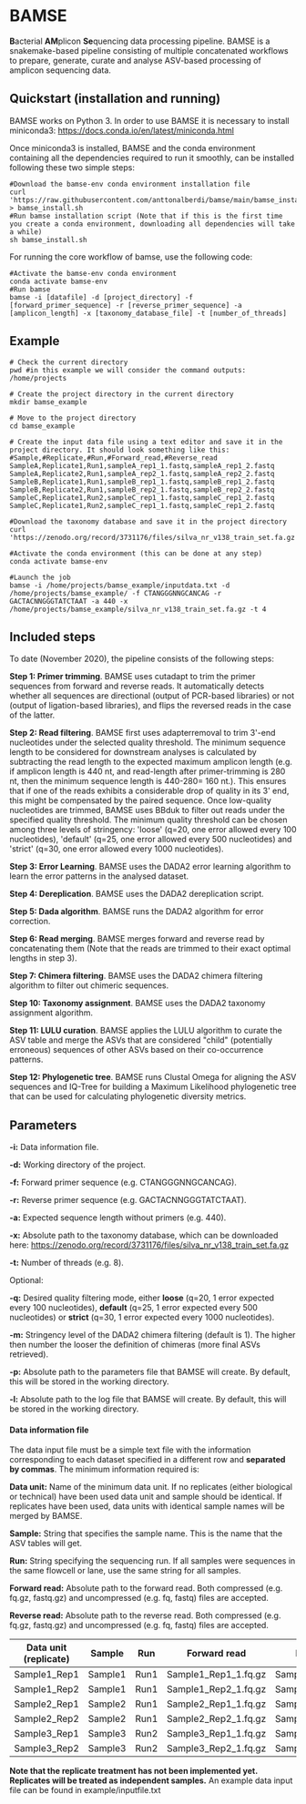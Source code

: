 # BAMSE

**B**acterial **AM**plicon **Se**quencing data processing pipeline. BAMSE is a snakemake-based pipeline consisting of multiple concatenated workflows to prepare, generate, curate and analyse ASV-based processing of amplicon sequencing data.

## Quickstart (installation and running)

BAMSE works on Python 3. In order to use BAMSE it is necessary to install miniconda3: https://docs.conda.io/en/latest/miniconda.html

Once miniconda3 is installed, BAMSE and the conda environment containing all the dependencies required to run it smoothly, can be installed following these two simple steps:

```shell
#Download the bamse-env conda environment installation file
curl 'https://raw.githubusercontent.com/anttonalberdi/bamse/main/bamse_install.sh' > bamse_install.sh
#Run bamse installation script (Note that if this is the first time you create a conda environment, downloading all dependencies will take a while)
sh bamse_install.sh
```
For running the core workflow of bamse, use the following code:

```shell
#Activate the bamse-env conda environment
conda activate bamse-env
#Run bamse
bamse -i [datafile] -d [project_directory] -f [forward_primer_sequence] -r [reverse_primer_sequence] -a [amplicon_length] -x [taxonomy_database_file] -t [number_of_threads]
```

## Example
```shell
# Check the current directory
pwd #in this example we will consider the command outputs: /home/projects

# Create the project directory in the current directory
mkdir bamse_example

# Move to the project directory
cd bamse_example

# Create the input data file using a text editor and save it in the project directory. It should look something like this:
#Sample,#Replicate,#Run,#Forward_read,#Reverse_read
SampleA,Replicate1,Run1,sampleA_rep1_1.fastq,sampleA_rep1_2.fastq
SampleA,Replicate2,Run1,sampleA_rep2_1.fastq,sampleA_rep2_2.fastq
SampleB,Replicate1,Run1,sampleB_rep1_1.fastq,sampleB_rep1_2.fastq
SampleB,Replicate2,Run1,sampleB_rep2_1.fastq,sampleB_rep2_2.fastq
SampleC,Replicate1,Run2,sampleC_rep1_1.fastq,sampleC_rep1_2.fastq
SampleC,Replicate1,Run2,sampleC_rep1_1.fastq,sampleC_rep1_2.fastq

#Download the taxonomy database and save it in the project directory
curl 'https://zenodo.org/record/3731176/files/silva_nr_v138_train_set.fa.gz'

#Activate the conda environment (this can be done at any step)
conda activate bamse-env

#Launch the job
bamse -i /home/projects/bamse_example/inputdata.txt -d /home/projects/bamse_example/ -f CTANGGGNNGCANCAG -r GACTACNNGGGTATCTAAT -a 440 -x /home/projects/bamse_example/silva_nr_v138_train_set.fa.gz -t 4
```

## Included steps

To date (November 2020), the pipeline consists of the following steps:

**Step 1: Primer trimming**. BAMSE uses cutadapt to trim the primer sequences from forward and reverse reads. It automatically detects whether all sequences are directional (output of PCR-based libraries) or not (output of ligation-based libraries), and flips the reversed reads in the case of the latter.

**Step 2: Read filtering**. BAMSE first uses adapterremoval to trim 3'-end nucleotides under the selected quality threshold. The minimum sequence length to be considered for downstream analyses is calculated by subtracting the read length to the expected maximum amplicon length (e.g. if amplicon length is 440 nt, and read-length after primer-trimming is 280 nt, then the minimum sequence length is 440-280= 160 nt.). This ensures that if one of the reads exhibits a considerable drop of quality in its 3' end, this might be compensated by the paired sequence. Once low-quality nucleotides are trimmed, BAMSE
uses BBduk to filter out reads under the specified quality threshold. The minimum quality threshold can be chosen among three levels of stringency: 'loose' (q=20, one error allowed every 100 nucleotides), 'default' (q=25, one error allowed every 500 nucleotides) and 'strict' (q=30, one error allowed every 1000 nucleotides).

**Step 3: Error Learning**. BAMSE uses the DADA2 error learning algorithm to learn the error patterns in the analysed dataset.

**Step 4: Dereplication**.  BAMSE uses the DADA2 dereplication script.

**Step 5: Dada algorithm**. BAMSE runs the DADA2 algorithm for error correction.

**Step 6: Read merging**. BAMSE merges forward and reverse read by concatenating them (Note that the reads are trimmed to their exact optimal lengths in step 3).

**Step 7: Chimera filtering**. BAMSE uses the DADA2 chimera filtering algorithm to filter out chimeric sequences.

**Step 10: Taxonomy assignment**. BAMSE uses the DADA2 taxonomy assignment algorithm.

**Step 11: LULU curation**. BAMSE applies the LULU algorithm to curate the ASV table and merge the ASVs that are considered "child" (potentially erroneous) sequences of other ASVs based on their co-occurrence patterns.

**Step 12: Phylogenetic tree**. BAMSE runs Clustal Omega for aligning the ASV sequences and IQ-Tree for building a Maximum Likelihood phylogenetic tree that can be used for calculating phylogenetic diversity metrics.


## Parameters

**-i:** Data information file.

**-d:** Working directory of the project.

**-f:** Forward primer sequence (e.g. CTANGGGNNGCANCAG).

**-r:** Reverse primer sequence (e.g. GACTACNNGGGTATCTAAT).

**-a:** Expected sequence length without primers (e.g. 440).

**-x:** Absolute path to the taxonomy database, which can be downloaded here: https://zenodo.org/record/3731176/files/silva_nr_v138_train_set.fa.gz

**-t:** Number of threads (e.g. 8).

Optional:

**-q:** Desired quality filtering mode, either **loose** (q=20, 1 error expected every 100 nucleotides), **default** (q=25, 1 error expected every 500 nucleotides) or **strict** (q=30, 1 error expected every 1000 nucleotides).

**-m:** Stringency level of the DADA2 chimera filtering (default is 1). The higher then number the looser the definition of chimeras (more final ASVs retrieved).

**-p:** Absolute path to the parameters file that BAMSE will create. By default, this will be stored in the working directory.

**-l:** Absolute path to the log file that BAMSE will create. By default, this will be stored in the working directory.

#### Data information file
The data input file must be a simple text file with the information corresponding to each dataset specified in a different row and **separated by commas**. The minimum information required is:

**Data unit:** Name of the minimum data unit. If no replicates (either biological or technical) have been used data unit and sample should be identical. If replicates have been used, data units with identical sample names will be merged by BAMSE.

**Sample:** String that specifies the sample name. This is the name that the ASV tables will get.

**Run:** String specifying the sequencing run. If all samples were sequences in the same flowcell or lane, use the same string for all samples.

**Forward read:** Absolute path to the forward read. Both compressed (e.g. fq.gz, fastq.gz) and uncompressed (e.g. fq, fastq) files are accepted.

**Reverse read:** Absolute path to the reverse read. Both compressed (e.g. fq.gz, fastq.gz) and uncompressed (e.g. fq, fastq) files are accepted.

| Data unit (replicate) | Sample | Run | Forward read | Reverse read |
| ----------- | ----------- | ----------- | ----------- | ----------- |
| Sample1_Rep1 | Sample1 | Run1 | Sample1_Rep1_1.fq.gz | Sample1_Rep1_2.fq.gz |
| Sample1_Rep2 | Sample1 | Run1 | Sample1_Rep2_1.fq.gz | Sample1_Rep2_2.fq.gz |
| Sample2_Rep1 | Sample2 | Run1 | Sample2_Rep1_1.fq.gz | Sample2_Rep1_2.fq.gz |
| Sample2_Rep2 | Sample2 | Run1 | Sample2_Rep2_1.fq.gz | Sample2_Rep2_2.fq.gz |
| Sample3_Rep1 | Sample3 | Run2 | Sample3_Rep1_1.fq.gz | Sample3_Rep1_2.fq.gz |
| Sample3_Rep2 | Sample3 | Run2 | Sample3_Rep2_1.fq.gz | Sample3_Rep2_2.fq.gz |

**Note that the replicate treatment has not been implemented yet. Replicates will be treated as independent samples.**
An example data input file can be found in example/inputfile.txt
